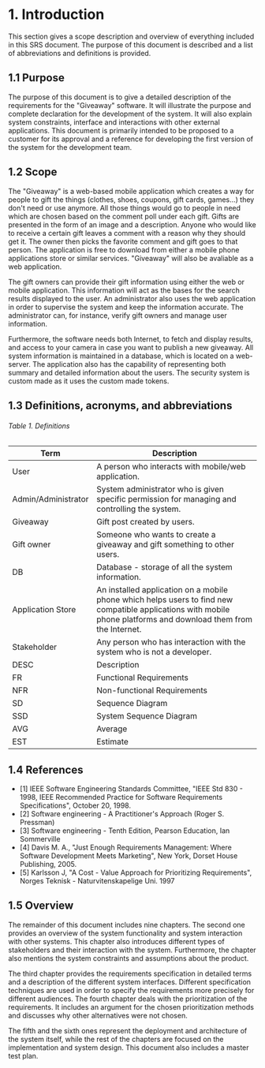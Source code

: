 # 1. Introduction

This section gives a scope description and overview of everything included in this SRS document. The purpose of this document is described and a list of abbreviations and definitions is provided.

## 1.1 Purpose 

The purpose of this document is to give a detailed description of the requirements for the "Giveaway" software. It will illustrate the purpose and complete declaration for the development of the system. It will also explain system constraints, interface and interactions with other external applications. 
This document is primarily intended to be proposed to a customer for its approval and a reference for developing the first version of the system for the development team.

## 1.2 Scope

The "Giveaway" is a web-based mobile application which creates a way for people to gift the things (clothes, shoes, coupons, gift cards, games...) they don't need or use anymore. All those things would go to people in need which are chosen based on the comment poll under each gift. Gifts are presented in the form of an image and a description. Anyone who would like to receive a certain gift leaves a comment with a reason why they should get it. The owner then picks the favorite comment and gift goes to that person. The application is free to download from either a mobile phone applications store or similar services. "Giveaway" will also be avaliable as a web application.

The gift owners can provide their gift information using either the web or mobile application. This information will act as the bases for the search results displayed to the user. An administrator also uses the web application in order to supervise the system and keep the information accurate. The administrator can, for instance, verify gift owners and manage user information.

Furthermore, the software needs both Internet, to fetch and display results, and access to your camera in case you want to publish a new giveaway. All system information is maintained in a database, which is located on a web-server. The application also has the capability of representing both summary and detailed information about the users. The security system is custom made as it uses the custom made tokens.

## 1.3 Definitions, acronyms, and abbreviations
###### Table 1. Definitions

| Term                | Description                                                                                                                                                   	 |
|---------------------|------------------------------------------------------------------------------------------------------------------------------------------------------------------|
| User                | A person who interacts with mobile/web application.                                                                                                           	 |
| Admin/Administrator | System administrator who is given specific permission for managing and controlling the system.                                                                	 |
| Giveaway            | Gift post created by users.                                                                                                                                   	 |
| Gift owner          | Someone who wants to create a giveaway and gift something to other users.                                                                                     	 |
| DB                  | Database - storage of all the system information.                                                                                                             	 |
| Application Store   |An installed application on a mobile phone which helps users to find new compatible applications with mobile phone platforms and download them from the Internet. |
| Stakeholder         | Any person who has interaction with the system who is not a developer.                                                                                        	 |
| DESC                | Description                                                                                                                                                   	 |
| FR                  | Functional Requirements                                                                                                                                       	 |
| NFR                 | Non-functional Requirements                                                                                                                                   	 |
| SD                  | Sequence Diagram                                                                                                                                              	 |
| SSD                 | System Sequence Diagram                                                                                                                                       	 |
| AVG                 | Average                                                                                                                                                       	 |
| EST                 | Estimate                                                                                                                                                      	 |

## 1.4 References

- [1] IEEE Software Engineering Standards Committee, "IEEE Std 830 - 1998, IEEE Recommended Practice for Software Requirements Specifications", October 20, 1998.
- [2] Software engineering - A Practitioner's Approach (Roger S. Pressman) 
- [3] Software engineering - Tenth Edition, Pearson Education, Ian Sommerville
- [4] Davis M. A., "Just Enough Requirements Management: Where Software Development Meets Marketing", New York, Dorset House Publishing, 2005. 
- [5] Karlsson J, "A Cost - Value Approach for Prioritizing Requirements", Norges Teknisk - Naturvitenskapelige Uni. 1997

## 1.5 Overview

The remainder of this document includes nine chapters. The second one provides an overview of the system functionality and system interaction with other systems. This chapter also introduces different types of stakeholders and their interaction with the system. Furthermore, the chapter also mentions the system constraints and assumptions about the product.

The third chapter provides the requirements specification in detailed terms and a description of
the different system interfaces. Different specification techniques are used in order to specify the requirements more precisely for different audiences.
The fourth chapter deals with the prioritization of the requirements. It includes an argument for the chosen prioritization methods and discusses why other alternatives were not chosen.

The fifth and the sixth ones represent the deployment and architecture of the system itself, while the rest of the chapters are focused on the implementation and system design. This document also includes a master test plan.